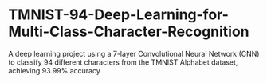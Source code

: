 # TMNIST-94-Deep-Learning-for-Multi-Class-Character-Recognition
A deep learning project using a 7-layer Convolutional Neural Network (CNN) to classify 94 different characters from the TMNIST Alphabet dataset, achieving 93.99% accuracy
